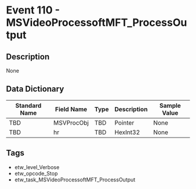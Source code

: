 # Event 110 - MSVideoProcessoftMFT_ProcessOutput

## Description
None

## Data Dictionary
|Standard Name|Field Name|Type|Description|Sample Value|
|---|---|---|---|---|
|TBD|MSVProcObj|TBD|Pointer|None|None|
|TBD|hr|TBD|HexInt32|None|None|

## Tags
* etw_level_Verbose
* etw_opcode_Stop
* etw_task_MSVideoProcessoftMFT_ProcessOutput
